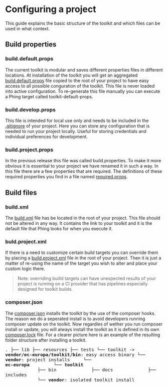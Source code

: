 # Configuring a project

This guide explains the basic structure of the toolkit and which files can be
used in what context.

## Build properties

### build.default.props

The current toolkit is modular and saves different properties files in different
locations. At installation of the toolkit you will get an aggregated
[build.default.props] file copied to the root of your project to have easy
access to all possible conguration of the toolkit. This file is never loaded
into active configuration. To re-generate this file manually you can execute a
Phing target called toolkit-default-props.

### build.develop.props

This file is intended for local use only and needs to be included in the
[.gitignore] of your project. Here you can store any configuration that is
needed to run your project locally. Useful for storing credentials and 
individual preferences for development.

### build.project.props

In the previous release this file was called build.properties. To make it more
obvious it is essential to your project we have renamed it in such a way. In
this file there are a few properties that are required. The definitions of these
required properties you find in a file named [required.props].


## Build files

### build.xml

The [build.xml] file has be located in the root of your project. This file
should not be altered in any way. It contains the link to your toolkit and it is
the default file that Phing looks for when you execute it.

### buld.project.xml

If there is a need to customize certain build targets you can override them by
placing a [build.project.xml] file in the root of your project. Then it is just
a matter of re-using the name of the target you wish to alter and place your
custom logic there.

> Note: overriding buiild targets can have unexpected results of your
> project is running on a CI provider that has pipelines especially
> designed for toolkit builds.


### composer.json

The [composer.json] installs the toolkit by the use of the composer hooks. The
reason we do a seperated install is to avoid developers running composer update
on the toolkit. Now regardles of wether you run composer install or update, you
will always install the toolkit as it is defined in its own [composer.lock]
file. For a clearer picture here is an example of the resulting folder structure
after installing a toolkit.

<big><pre><code>.
├── lib
├── resources
├── tests
└── toolkit -> **vendor/ec-europa/toolkit/bin**: easy access binary
└── **vendor**: project installs
&nbsp;&nbsp;&nbsp;&nbsp;└── **ec-europa**
&nbsp;&nbsp;&nbsp;&nbsp;&nbsp;&nbsp;&nbsp;&nbsp;└── **toolkit**
&nbsp;&nbsp;&nbsp;&nbsp;&nbsp;&nbsp;&nbsp;&nbsp;&nbsp;&nbsp;&nbsp;&nbsp;├── bin
&nbsp;&nbsp;&nbsp;&nbsp;&nbsp;&nbsp;&nbsp;&nbsp;&nbsp;&nbsp;&nbsp;&nbsp;├── docs
&nbsp;&nbsp;&nbsp;&nbsp;&nbsp;&nbsp;&nbsp;&nbsp;&nbsp;&nbsp;&nbsp;&nbsp;├── includes
&nbsp;&nbsp;&nbsp;&nbsp;&nbsp;&nbsp;&nbsp;&nbsp;&nbsp;&nbsp;&nbsp;&nbsp;└── **vendor**: isolated toolkit install
</pre></code></big>

[build.default.props]: ../build.default.props
[build.project.xml]: ../includes/templates/subsite/build.project.xml
[build.xml]: ../build.xml
[composer.json]: ../includes/templates/subsite/composer.json
[composer.lock]: ../includes/composer/composer.lock
[.gitignore]: ../includes/templates/subsite/.gitignore
[required.props]: ../includes/phing/props/required.props
